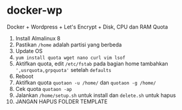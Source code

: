 # docker-wp
Docker + Wordpress + Let's Encrypt + Disk, CPU dan RAM Quota

1. Install Almalinux 8
2. Pastikan `/home` adalah partisi yang berbeda
3. Update OS
4. `yum install quota wget nano curl vim lsof`
4. Aktifkan quota, edit `/etc/fstab` pada bagian home tambahkan `',usrquota,grpquota'` setelah `defaults`
5. Reboot
6. Aktifkan quota `quotaon -u /home/` dan `quotaon -g /home/`
7. Cek quota `quotaon -ap`
8. Jalankan `/home/setup.sh` untuk install dan `delete.sh` untuk hapus
9. JANGAN HAPUS FOLDER TEMPLATE
